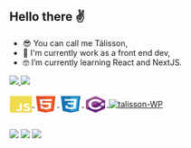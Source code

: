 ## Hello there ✌

- 😎 You can call me Tálisson,
- 🔭 I'm currently work as a front end dev,
- 🤓 I’m currently learning React and NextJS.


<div>
  <a href="https://github.com/talissonmoll">
  <img height="180em" src="https://github-readme-stats.vercel.app/api?username=talissonmoll&show_icons=true&theme=dark&include_all_commits=true&count_private=true"/>
  <img height="180em" src="https://github-readme-stats.vercel.app/api/top-langs/?username=talissonmoll&layout=compact&langs_count=7&theme=dark"/>
</div>
  
 <div style="display: inline_block"><br>
  <img align="center" alt="talisson-Js" height="30" width="40" src="https://raw.githubusercontent.com/devicons/devicon/master/icons/javascript/javascript-plain.svg">
  <img align="center" alt="talisson-HTML" height="30" width="40" src="https://raw.githubusercontent.com/devicons/devicon/master/icons/html5/html5-original.svg">
  <img align="center" alt="talisson-CSS" height="30" width="40" src="https://raw.githubusercontent.com/devicons/devicon/master/icons/css3/css3-original.svg">
  <img align="center" alt="talisson-Csharp" height="30" width="40" src="https://raw.githubusercontent.com/devicons/devicon/master/icons/csharp/csharp-original.svg">
  <img align="center" alt="talisson-WP" height="30" width="40" src="https://cdn.jsdelivr.net/gh/devicons/devicon/icons/wordpress/wordpress-original.svg" />


</div>
  
  ##
  
  <div> 
  <a href="https://instagram.com/talissonmoll" target="_blank"><img src="https://img.shields.io/badge/-Instagram-%23E4405F?style=for-the-badge&logo=instagram&logoColor=white" target="_blank"></a>
 	<a href = "mailto:talissonmoll@gmail.com"><img src="https://img.shields.io/badge/-Gmail-%23333?style=for-the-badge&logo=gmail&logoColor=white" target="_blank"></a>
  <a href="https://www.linkedin.com/in/talisson-moll" target="_blank"><img src="https://img.shields.io/badge/-LinkedIn-%230077B5?style=for-the-badge&logo=linkedin&logoColor=white" target="_blank"></a> 
 
 
</div>
